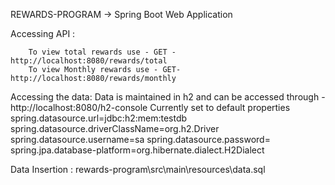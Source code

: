
REWARDS-PROGRAM   ->  Spring Boot Web Application

Accessing API :

        To view total rewards use - GET -  http://localhost:8080/rewards/total
        To view Monthly rewards use - GET-  http://localhost:8080/rewards/monthly


Accessing the data: Data is maintained in h2 and can be accessed through - http://localhost:8080/h2-console
Currently set to default properties
spring.datasource.url=jdbc:h2:mem:testdb
spring.datasource.driverClassName=org.h2.Driver
spring.datasource.username=sa
spring.datasource.password=
spring.jpa.database-platform=org.hibernate.dialect.H2Dialect

Data Insertion : rewards-program\src\main\resources\data.sql



